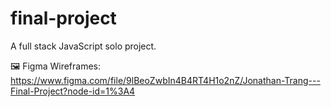 # final-project

A full stack JavaScript solo project.

🖼️ Figma Wireframes:
https://www.figma.com/file/9lBeoZwbIn4B4RT4H1o2nZ/Jonathan-Trang---Final-Project?node-id=1%3A4
